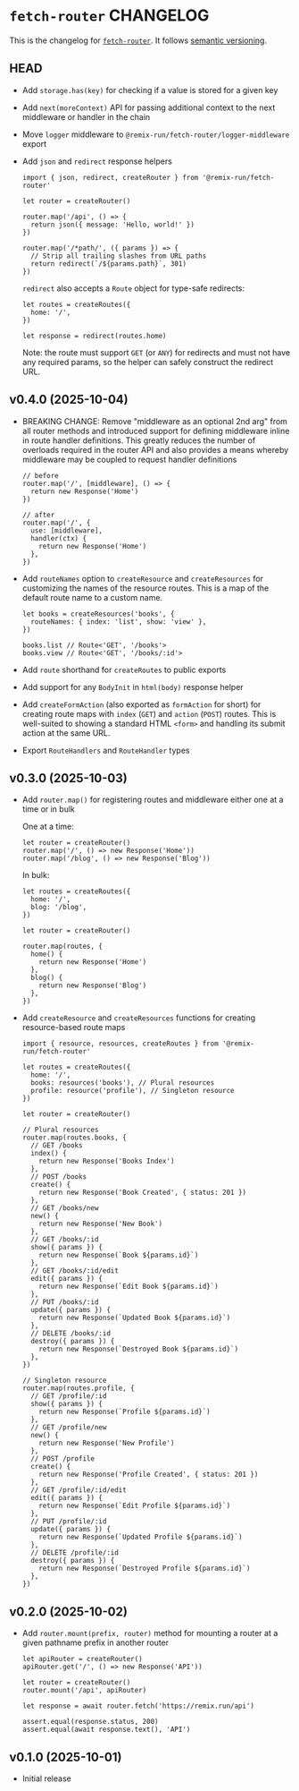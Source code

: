 # `fetch-router` CHANGELOG

This is the changelog for [`fetch-router`](https://github.com/remix-run/remix/tree/main/packages/fetch-router). It follows [semantic versioning](https://semver.org/).

## HEAD

- Add `storage.has(key)` for checking if a value is stored for a given key
- Add `next(moreContext)` API for passing additional context to the next middleware or handler in the chain
- Move `logger` middleware to `@remix-run/fetch-router/logger-middleware` export
- Add `json` and `redirect` response helpers

  ```tsx
  import { json, redirect, createRouter } from '@remix-run/fetch-router'

  let router = createRouter()

  router.map('/api', () => {
    return json({ message: 'Hello, world!' })
  })

  router.map('/*path/', ({ params }) => {
    // Strip all trailing slashes from URL paths
    return redirect(`/${params.path}`, 301)
  })
  ```

  `redirect` also accepts a `Route` object for type-safe redirects:

  ```tsx
  let routes = createRoutes({
    home: '/',
  })

  let response = redirect(routes.home)
  ```

  Note: the route must support `GET` (or `ANY`) for redirects and must not have any required params, so the helper can safely construct the redirect URL.

## v0.4.0 (2025-10-04)

- BREAKING CHANGE: Remove "middleware as an optional 2nd arg" from all router methods and introduced support for defining middleware inline in route handler definitions. This greatly reduces the number of overloads required in the router API and also provides a means whereby middleware may be coupled to request handler definitions

  ```tsx
  // before
  router.map('/', [middleware], () => {
    return new Response('Home')
  })

  // after
  router.map('/', {
    use: [middleware],
    handler(ctx) {
      return new Response('Home')
    },
  })
  ```

- Add `routeNames` option to `createResource` and `createResources` for customizing the names of the resource routes. This is a map of the default route name to a custom name.

  ```tsx
  let books = createResources('books', {
    routeNames: { index: 'list', show: 'view' },
  })

  books.list // Route<'GET', '/books'>
  books.view // Route<'GET', '/books/:id'>
  ```

- Add `route` shorthand for `createRoutes` to public exports
- Add support for any `BodyInit` in `html(body)` response helper
- Add `createFormAction` (also exported as `formAction` for short) for creating route maps with `index` (`GET`) and `action` (`POST`) routes. This is well-suited to showing a standard HTML `<form>` and handling its submit action at the same URL.
- Export `RouteHandlers` and `RouteHandler` types

## v0.3.0 (2025-10-03)

- Add `router.map()` for registering routes and middleware either one at a time or in bulk

  One at a time:

  ```tsx
  let router = createRouter()
  router.map('/', () => new Response('Home'))
  router.map('/blog', () => new Response('Blog'))
  ```

  In bulk:

  ```tsx
  let routes = createRoutes({
    home: '/',
    blog: '/blog',
  })

  let router = createRouter()

  router.map(routes, {
    home() {
      return new Response('Home')
    },
    blog() {
      return new Response('Blog')
    },
  })
  ```

- Add `createResource` and `createResources` functions for creating resource-based route maps

  ```tsx
  import { resource, resources, createRoutes } from '@remix-run/fetch-router'

  let routes = createRoutes({
    home: '/',
    books: resources('books'), // Plural resources
    profile: resource('profile'), // Singleton resource
  })

  let router = createRouter()

  // Plural resources
  router.map(routes.books, {
    // GET /books
    index() {
      return new Response('Books Index')
    },
    // POST /books
    create() {
      return new Response('Book Created', { status: 201 })
    },
    // GET /books/new
    new() {
      return new Response('New Book')
    },
    // GET /books/:id
    show({ params }) {
      return new Response(`Book ${params.id}`)
    },
    // GET /books/:id/edit
    edit({ params }) {
      return new Response(`Edit Book ${params.id}`)
    },
    // PUT /books/:id
    update({ params }) {
      return new Response(`Updated Book ${params.id}`)
    },
    // DELETE /books/:id
    destroy({ params }) {
      return new Response(`Destroyed Book ${params.id}`)
    },
  })

  // Singleton resource
  router.map(routes.profile, {
    // GET /profile/:id
    show({ params }) {
      return new Response(`Profile ${params.id}`)
    },
    // GET /profile/new
    new() {
      return new Response('New Profile')
    },
    // POST /profile
    create() {
      return new Response('Profile Created', { status: 201 })
    },
    // GET /profile/:id/edit
    edit({ params }) {
      return new Response(`Edit Profile ${params.id}`)
    },
    // PUT /profile/:id
    update({ params }) {
      return new Response(`Updated Profile ${params.id}`)
    },
    // DELETE /profile/:id
    destroy({ params }) {
      return new Response(`Destroyed Profile ${params.id}`)
    },
  })
  ```

## v0.2.0 (2025-10-02)

- Add `router.mount(prefix, router)` method for mounting a router at a given pathname prefix in another router

  ```tsx
  let apiRouter = createRouter()
  apiRouter.get('/', () => new Response('API'))

  let router = createRouter()
  router.mount('/api', apiRouter)

  let response = await router.fetch('https://remix.run/api')

  assert.equal(response.status, 200)
  assert.equal(await response.text(), 'API')
  ```

## v0.1.0 (2025-10-01)

- Initial release
